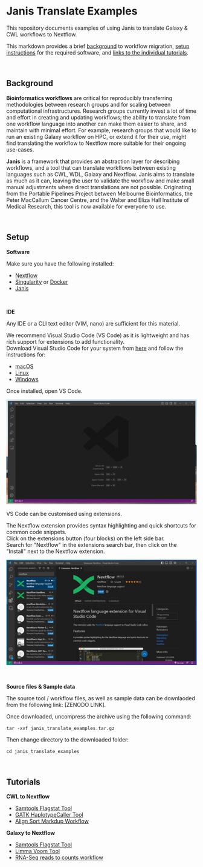 
[//]: <> (PREAMBLE)

# Janis Translate Examples

This repository documents examples of using Janis to translate Galaxy &amp; CWL workflows to Nextflow.

This markdown provides a brief [background](#background) to workflow migration, [setup instructions](#setup) for the required software, and [links to the individual tutorials](#tutorials).

[//]: <> (/PREAMBLE)

<br>

## Background

**Bioinformatics workflows** are critical for reproducibly transferring methodologies between research groups and for scaling between computational infrastructures. Research groups currently invest a lot of time and effort in creating and updating workflows; the ability to translate from one workflow language into another can make them easier to share, and maintain with minimal effort. For example, research groups that would like to run an existing Galaxy workflow on HPC, or extend it for their use, might find translating the workflow to Nextflow more suitable for their ongoing use-cases. 

**Janis** is a framework that provides an abstraction layer for describing workflows, and a tool that can translate workflows between existing languages such as CWL, WDL, Galaxy and Nextflow. Janis aims to translate as much as it can, leaving the user to validate the workflow and make small manual adjustments where direct translations are not possible. Originating from the Portable Pipelines Project between Melbourne Bioinformatics, the Peter MacCallum Cancer Centre, and the Walter and Eliza Hall Institute of Medical Research, this tool is now available for everyone to use.

<br>

## Setup

**Software**

[//]: <> (SOFTWARE_INSTALLATION)

Make sure you have the following installed:
- [Nextflow](https://nf-co.re/usage/installation)
- [Singularity](https://docs.sylabs.io/guides/3.0/user-guide/installation.html) or [Docker](https://docs.docker.com/engine/install/)
- [Janis](https://janis.readthedocs.io/en/latest/index.html)

[//]: <> (/SOFTWARE_INSTALLATION)

<br>

**IDE**

Any IDE or a CLI text editor (VIM, nano) are sufficient for this material. 

We recommend Visual Studio Code (VS Code) as it is lightweight and has rich support for extensions to add functionality. <br>
Download Visual Studio Code for your system from [here](https://code.visualstudio.com/download) and follow the instructions for:
- [macOS](https://code.visualstudio.com/docs/setup/mac)
- [Linux](https://code.visualstudio.com/docs/setup/linux)
- [Windows](https://code.visualstudio.com/docs/setup/windows)

Once installed, open VS Code. 

![alt-text](media/vsc_open.png)

VS Code can be customised using extensions. <br>

The Nextflow extension provides syntax highlighting and quick shortcuts for common code snippets.<br>
Click on the extensions button (four blocks) on the left side bar.<br>
Search for "Nextflow" in the extensions search bar, then click on the "Install" next to the Nextflow extension.

![alt-text](media/nextflow_extension.png)

[//]: <> (REMOTE_SSH_EXTENSION)

[//]: <> (/REMOTE_SSH_EXTENSION)

<br>

**Source files & Sample data**

The source tool / workflow files, as well as sample data can be downlaoded from the following link: [ZENODO LINK].

Once downloaded, uncompress the archive using the following command: 
```
tar -xvf janis_translate_examples.tar.gz
```

Then change directory to the downloaded folder:
```
cd janis_translate_examples 
```


<br>

## Tutorials

**CWL to Nextflow**
- [Samtools Flagstat Tool](tutorials/cwl/tools/samtools_flagstat/tutorial.md)
- [GATK HaplotypeCaller Tool](tutorials/cwl/tools/gatk_haplotype_caller/tutorial.md)
- [Align Sort Markdup Workflow](tutorials/cwl/workflows/align_sort_markdup/tutorial.md)

**Galaxy to Nextflow**
- [Samtools Flagstat Tool](tutorials/galaxy/tools/samtools_flagstat/tutorial.md)
- [Limma Voom Tool](tutorials/galaxy/tools/limma_voom/tutorial.md)
- [RNA-Seq reads to counts workflow](tutorials/galaxy/workflows/rnaseq_reads_to_counts/tutorial.md)